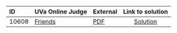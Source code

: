 | ID | UVa Online Judge | External | Link to solution |
|:---|:---|:---|:---:|
| 10608 | [Friends](https://onlinejudge.org/index.php?option=com_onlinejudge&Itemid=8&category=24&page=show_problem&problem=1549) | [PDF](https://onlinejudge.org/external/106/10608.pdf) | [Solution](https%3A//github.com/versenyi98/programming-contests/tree/master/UVa%20Online%20Judge/10608%2520-%2520Friends)|
